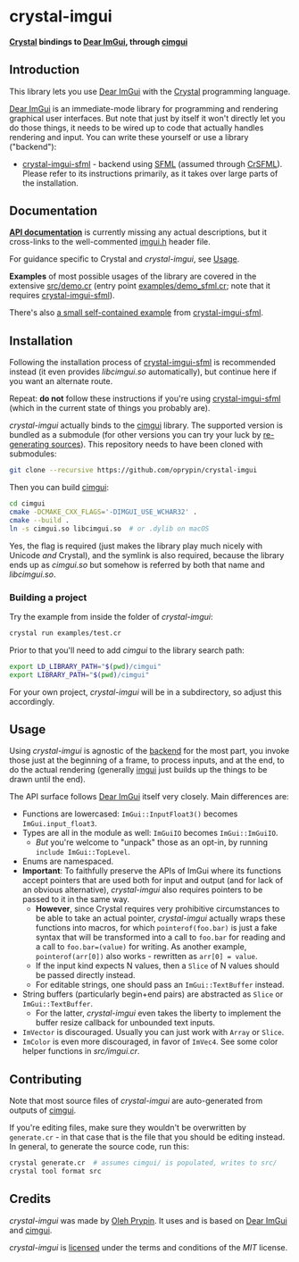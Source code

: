 # crystal-imgui

#### [Crystal][] bindings to [Dear ImGui][imgui], through [cimgui][]

Introduction
------------

This library lets you use [Dear ImGui][imgui] with the [Crystal][] programming language.

[Dear ImGui][imgui] is an immediate-mode library for programming and rendering graphical user interfaces. But note that just by itself it won't directly let you do those things, it needs to be wired up to code that actually handles rendering and input. You can write these yourself or use a library ("backend"):

* [crystal-imgui-sfml][] - backend using [SFML][] (assumed through [CrSFML][]).  
  Please refer to its instructions primarily, as it takes over large parts of the installation.

Documentation
-------------

**[API documentation](https://oprypin.github.io/crystal-imgui/)** is currently missing any actual descriptions, but it cross-links to the well-commented [imgui.h](https://github.com/ocornut/imgui/blob/master/imgui.h) header file.

For guidance specific to Crystal and *crystal-imgui*, see [Usage](#usage).

**Examples** of most possible usages of the library are covered in the extensive [src/demo.cr](src/demo.cr) (entry point [examples/demo_sfml.cr](examples/demo_sfml.cr); note that it requires [crystal-imgui-sfml][]).

There's also [a small self-contained example](https://github.com/oprypin/crystal-imgui-sfml/blob/master/example.cr) from [crystal-imgui-sfml][].

Installation
------------

Following the installation process of [crystal-imgui-sfml][] is recommended instead (it even provides *libcimgui.so* automatically), but continue here if you want an alternate route.

Repeat: **do not** follow these instructions if you're using [crystal-imgui-sfml][] (which in the current state of things you probably are).

*crystal-imgui* actually binds to the [cimgui][] library. The supported version is bundled as a submodule (for other versions you can try your luck by [re-generating sources](#contributing)). This repository needs to have been cloned with submodules:

```bash
git clone --recursive https://github.com/oprypin/crystal-imgui
```

Then you can build [cimgui][]:

```bash
cd cimgui
cmake -DCMAKE_CXX_FLAGS='-DIMGUI_USE_WCHAR32' .
cmake --build .
ln -s cimgui.so libcimgui.so  # or .dylib on macOS
```

Yes, the flag is required (just makes the library play much nicely with Unicode *and* Crystal), and the symlink is also required, because the library ends up as _cimgui.so_ but somehow is referred by both that name and _libcimgui.so_.

### Building a project

Try the example from inside the folder of *crystal-imgui*:

```bash
crystal run examples/test.cr
```

Prior to that you'll need to add *cimgui* to the library search path:

```bash
export LD_LIBRARY_PATH="$(pwd)/cimgui"
export LIBRARY_PATH="$(pwd)/cimgui"
```

For your own project, *crystal-imgui* will be in a subdirectory, so adjust this accordingly.

Usage
-----

Using *crystal-imgui* is agnostic of the [backend](#introduction) for the most part, you invoke those just at the beginning of a frame, to process inputs, and at the end, to do the actual rendering (generally [imgui][] just builds up the things to be drawn until the end).

The API surface follows [Dear ImGui][imgui] itself very closely. Main differences are:

* Functions are lowercased: `ImGui::InputFloat3()` becomes `ImGui.input_float3`.
* Types are all in the module as well: `ImGuiIO` becomes `ImGui::ImGuiIO`.
    * *But* you're welcome to "unpack" those as an opt-in, by running `include ImGui::TopLevel`.
* Enums are namespaced.
* **Important**: To faithfully preserve the APIs of ImGui where its functions accept pointers that are used both for input and output (and for lack of an obvious alternative), *crystal-imgui* also requires pointers to be passed to it in the same way.
    * **However**, since Crystal requires very prohibitive circumstances to be able to take an actual pointer, *crystal-imgui* actually wraps these functions into macros, for which `pointerof(foo.bar)` is just a fake syntax that will be transformed into a call to `foo.bar` for reading and a call to `foo.bar=(value)` for writing. As another example, `pointerof(arr[0])` also works - rewritten as `arr[0] = value`.
    * If the input kind expects N values, then a `Slice` of N values should be passed directly instead.
    * For editable strings, one should pass an `ImGui::TextBuffer` instead.
* String buffers (particularly begin+end pairs) are abstracted as `Slice` or `ImGui::TextBuffer`.
    * For the latter, *crystal-imgui* even takes the liberty to implement the buffer resize callback for unbounded text inputs.
* `ImVector` is discouraged. Usually you can just work with `Array` or `Slice`.
* `ImColor` is even more discouraged, in favor of `ImVec4`. See some color helper functions in _src/imgui.cr_.

Contributing
------------

Note that most source files of *crystal-imgui* are auto-generated from outputs of [cimgui][].

If you're editing files, make sure they wouldn't be overwritten by `generate.cr` - in that case that is the file that you should be editing instead. In general, to generate the source code, run this:

```bash
crystal generate.cr  # assumes cimgui/ is populated, writes to src/
crystal tool format src
```

Credits
-------

*crystal-imgui* was made by [Oleh Prypin][oprypin]. It uses and is based on [Dear ImGui][imgui] and [cimgui][].

*crystal-imgui* is [licensed](LICENSE.md) under the terms and conditions of the *MIT* license.


[imgui]: https://github.com/ocornut/imgui
[cimgui]: https://github.com/cimgui/cimgui
[sfml]: https://www.sfml-dev.org/ "Simple and Fast Multimedia Library"
[crystal-imgui-sfml]: https://github.com/oprypin/crystal-imgui-sfml
[crsfml]: https://github.com/oprypin/crsfml

[crystal]: https://crystal-lang.org/

[oprypin]: https://github.com/oprypin
